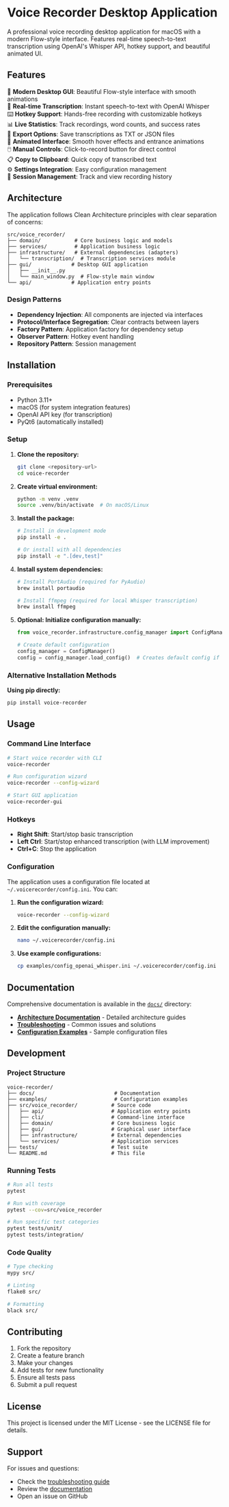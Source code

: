 # Voice Recorder Desktop Application

A professional voice recording desktop application for macOS with a modern Flow-style interface. Features real-time speech-to-text transcription using OpenAI's Whisper API, hotkey support, and beautiful animated UI.

## Features

🎤 **Modern Desktop GUI**: Beautiful Flow-style interface with smooth animations  
📝 **Real-time Transcription**: Instant speech-to-text with OpenAI Whisper  
⌨️ **Hotkey Support**: Hands-free recording with customizable hotkeys  
📊 **Live Statistics**: Track recordings, word counts, and success rates  
💾 **Export Options**: Save transcriptions as TXT or JSON files  
🎨 **Animated Interface**: Smooth hover effects and entrance animations  
🖱️ **Manual Controls**: Click-to-record button for direct control  
📋 **Copy to Clipboard**: Quick copy of transcribed text  
⚙️ **Settings Integration**: Easy configuration management  
🔄 **Session Management**: Track and view recording history

## Architecture

The application follows Clean Architecture principles with clear separation of concerns:

```
src/voice_recorder/
├── domain/           # Core business logic and models
├── services/         # Application business logic
├── infrastructure/   # External dependencies (adapters)
│   └── transcription/  # Transcription services module
├── gui/             # Desktop GUI application
│   ├── __init__.py
│   └── main_window.py  # Flow-style main window
└── api/             # Application entry points
```

### Design Patterns

- **Dependency Injection**: All components are injected via interfaces
- **Protocol/Interface Segregation**: Clear contracts between layers
- **Factory Pattern**: Application factory for dependency setup
- **Observer Pattern**: Hotkey event handling
- **Repository Pattern**: Session management

## Installation

### Prerequisites

- Python 3.11+
- macOS (for system integration features)
- OpenAI API key (for transcription)
- PyQt6 (automatically installed)

### Setup

1. **Clone the repository:**
   ```bash
   git clone <repository-url>
   cd voice-recorder
   ```

2. **Create virtual environment:**
   ```bash
   python -m venv .venv
   source .venv/bin/activate  # On macOS/Linux
   ```

3. **Install the package:**
   ```bash
   # Install in development mode
   pip install -e .
   
   # Or install with all dependencies
   pip install -e ".[dev,test]"
   ```

4. **Install system dependencies:**
   ```bash
   # Install PortAudio (required for PyAudio)
   brew install portaudio
   
   # Install ffmpeg (required for local Whisper transcription)
   brew install ffmpeg
   ```

5. **Optional: Initialize configuration manually:**
   ```python
   from voice_recorder.infrastructure.config_manager import ConfigManager
   
   # Create default configuration
   config_manager = ConfigManager()
   config = config_manager.load_config()  # Creates default config if none exists
   ```

### Alternative Installation Methods

**Using pip directly:**
```bash
pip install voice-recorder
```

## Usage

### Command Line Interface

```bash
# Start voice recorder with CLI
voice-recorder

# Run configuration wizard
voice-recorder --config-wizard

# Start GUI application
voice-recorder-gui
```

### Hotkeys

- **Right Shift**: Start/stop basic transcription
- **Left Ctrl**: Start/stop enhanced transcription (with LLM improvement)
- **Ctrl+C**: Stop the application

### Configuration

The application uses a configuration file located at `~/.voicerecorder/config.ini`. You can:

1. **Run the configuration wizard:**
   ```bash
   voice-recorder --config-wizard
   ```

2. **Edit the configuration manually:**
   ```bash
   nano ~/.voicerecorder/config.ini
   ```

3. **Use example configurations:**
   ```bash
   cp examples/config_openai_whisper.ini ~/.voicerecorder/config.ini
   ```

## Documentation

Comprehensive documentation is available in the [`docs/`](./docs/) directory:

- **[Architecture Documentation](./docs/)** - Detailed architecture guides
- **[Troubleshooting](./docs/HOTKEY_TROUBLESHOOTING.md)** - Common issues and solutions
- **[Configuration Examples](./examples/)** - Sample configuration files

## Development

### Project Structure

```
voice-recorder/
├── docs/                          # Documentation
├── examples/                      # Configuration examples
├── src/voice_recorder/           # Source code
│   ├── api/                      # Application entry points
│   ├── cli/                      # Command-line interface
│   ├── domain/                   # Core business logic
│   ├── gui/                      # Graphical user interface
│   ├── infrastructure/           # External dependencies
│   └── services/                 # Application services
├── tests/                        # Test suite
└── README.md                     # This file
```

### Running Tests

```bash
# Run all tests
pytest

# Run with coverage
pytest --cov=src/voice_recorder

# Run specific test categories
pytest tests/unit/
pytest tests/integration/
```

### Code Quality

```bash
# Type checking
mypy src/

# Linting
flake8 src/

# Formatting
black src/
```

## Contributing

1. Fork the repository
2. Create a feature branch
3. Make your changes
4. Add tests for new functionality
5. Ensure all tests pass
6. Submit a pull request

## License

This project is licensed under the MIT License - see the LICENSE file for details.

## Support

For issues and questions:
- Check the [troubleshooting guide](./docs/HOTKEY_TROUBLESHOOTING.md)
- Review the [documentation](./docs/)
- Open an issue on GitHub